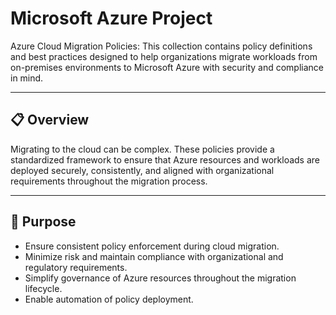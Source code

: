 # Microsoft Azure Project

Azure Cloud Migration Policies: This collection contains policy definitions and best practices designed to help organizations migrate workloads from on-premises environments to Microsoft Azure with security and compliance in mind.

---

## 📋 Overview

Migrating to the cloud can be complex. These policies provide a standardized framework to ensure that Azure resources and workloads are deployed securely, consistently, and aligned with organizational requirements throughout the migration process.

---

## 🎯 Purpose

- Ensure consistent policy enforcement during cloud migration.
- Minimize risk and maintain compliance with organizational and regulatory requirements.
- Simplify governance of Azure resources throughout the migration lifecycle.
- Enable automation of policy deployment.



